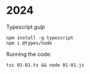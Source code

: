 # 2024

Typescript *gulp*

```
npm install -g typescript
npm i @types/node
```


Running the code:

```
tsc 01-01.ts && node 01-01.js
```
